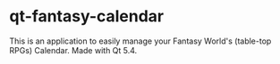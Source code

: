# qt-fantasy-calendar
This is an application to easily manage your Fantasy World's (table-top RPGs) Calendar. Made with Qt 5.4.
